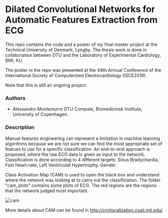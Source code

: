 # Dilated Convolutional Networks for Automatic Features Extraction from ECG

This repo contains the code and a poster of my final master project at the Technical University of Denmark, Lyngby. The thesis work is done in collaboration between DTU and the Laboratory of Experimental Cardiology, BMI, KU.

The poster in the repo was presented at the 44th Annual Conference of the International Society of Computerized Electrocardiology (ISCE2019).

Note that this is still an ongoing project. 


### Authors
- Alessandro Montemurro
  DTU Compute, Biomedicinsk Institute, Unicersity of Copenhagen.
 
 
### Description
Manual features engineering can represent a limitation in machine learning algorithms because we are not sure we can find the most appropriate
set of featues to use for a specific classification. An end-to-end approach is proposed, where the raw ECG data is given as input to the network.
Classification is done according to 4 different targets: Sinus Bradychardia, Fast Heart-rate, Left Ventriculat Hypertrophy, Gender.

Class Activation Map (CAM) is used to open the black box and understand where the network was looking at to carry out the classification.
The folder "cam_plots" contains some plots of ECG. The red regions are the regions that the network judged most important.

![cam]("/cam_plots/21.png")

More details about CAM can be found in http://cnnlocalization.csail.mit.edu/
